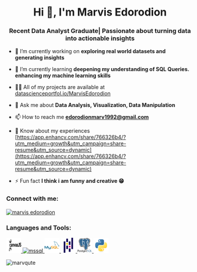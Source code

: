<h1 align="center">Hi 👋, I'm Marvis Edorodion</h1>
<h3 align="center">Recent Data Analyst Graduate| Passionate about turning data into actionable insights</h3>



- 🔭 I’m currently working on **exploring real world datasets and generating insights**

- 🌱 I’m currently learning **deepening my understanding of SQL Queries. enhancing my machine learning skills**

- 👨‍💻 All of my projects are available at [datascienceportfol.io/MarvisEdorodion](datascienceportfol.io/MarvisEdorodion)

- 💬 Ask me about **Data Analysis, Visualization, Data Manipulation**

- 📫 How to reach me **edorodionmarv1992@gmail.com**

- 📄 Know about my experiences [https://app.enhancv.com/share/766326b4/?utm_medium=growth&utm_campaign=share-resume&utm_source=dynamic](https://app.enhancv.com/share/766326b4/?utm_medium=growth&utm_campaign=share-resume&utm_source=dynamic)

- ⚡ Fun fact **I think i am funny and creative 😁**

<h3 align="left">Connect with me:</h3>
<p align="left">
<a href="https://linkedin.com/in/marvis edorodion" target="blank"><img align="center" src="https://raw.githubusercontent.com/rahuldkjain/github-profile-readme-generator/master/src/images/icons/Social/linked-in-alt.svg" alt="marvis edorodion" height="30" width="40" /></a>
</p>

<h3 align="left">Languages and Tools:</h3>
<p align="left"> <a href="https://canvasjs.com" target="_blank" rel="noreferrer"> <img src="https://raw.githubusercontent.com/Hardik0307/Hardik0307/master/assets/canvasjs-charts.svg" alt="canvasjs" width="40" height="40"/> </a> <a href="https://www.microsoft.com/en-us/sql-server" target="_blank" rel="noreferrer"> <img src="https://www.svgrepo.com/show/303229/microsoft-sql-server-logo.svg" alt="mssql" width="40" height="40"/> </a> <a href="https://www.mysql.com/" target="_blank" rel="noreferrer"> <img src="https://raw.githubusercontent.com/devicons/devicon/master/icons/mysql/mysql-original-wordmark.svg" alt="mysql" width="40" height="40"/> </a> <a href="https://pandas.pydata.org/" target="_blank" rel="noreferrer"> <img src="https://raw.githubusercontent.com/devicons/devicon/2ae2a900d2f041da66e950e4d48052658d850630/icons/pandas/pandas-original.svg" alt="pandas" width="40" height="40"/> </a> <a href="https://www.postgresql.org" target="_blank" rel="noreferrer"> <img src="https://raw.githubusercontent.com/devicons/devicon/master/icons/postgresql/postgresql-original-wordmark.svg" alt="postgresql" width="40" height="40"/> </a> <a href="https://www.python.org" target="_blank" rel="noreferrer"> <img src="https://raw.githubusercontent.com/devicons/devicon/master/icons/python/python-original.svg" alt="python" width="40" height="40"/> </a> </p>

<p><img align="center" src="https://github-readme-stats.vercel.app/api/top-langs?username=marvqute&show_icons=true&locale=en&layout=compact" alt="marvqute" /></p>

<!---
marvqute/marvqute is a ✨ special ✨ repository because its `README.md` (this file) appears on your GitHub profile.
You can click the Preview link to take a look at your changes.
--->
